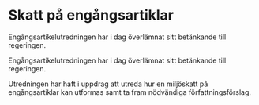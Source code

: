 # Skatt på engångsartiklar

Engångsartikelutredningen har i dag överlämnat sitt betänkande till regeringen.

Engångsartikelutredningen har i dag överlämnat sitt betänkande till regeringen.

Utredningen har haft i uppdrag att utreda hur en miljöskatt på engångsartiklar kan utformas samt ta fram nödvändiga författningsförslag.
